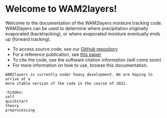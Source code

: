 # Welcome to WAM2layers!

Welcome to the documentation of the WAM2layers moisture tracking code.
WAM2layers can be used to determine where precipitation originally evaporated
(backtracking), or where evaporated moisture eventually ends up (forward
tracking).

* To access source code, see our [GitHub repository](https://github.com/WAM2layers/WAM2layers)
* For a reference publication, see [this paper](https://doi.org/10.5194/esd-5-471-2014)
* To cite the code, use the software citation information (will come soon)
* For more information on how to use, browse this documentation.

```{attention}
WAM2layers is currently under heavy development. We are hoping to arrive at a
more stable version of the code in the course of 2022.
```

```{toctree}
:hidden:
self
quickstart
theory
preprocessing
```
